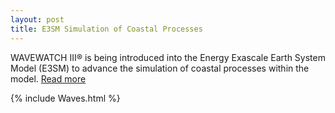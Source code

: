 ```yaml
---
layout: post
title: E3SM Simulation of Coastal Processes
---
```


WAVEWATCH III® is being introduced into the Energy Exascale Earth System Model (E3SM) to advance the simulation of coastal processes within the model. [Read more](https://e3sm.org/e3sm-next-generation-development-for-coastal-waves/)

{% include Waves.html %}
